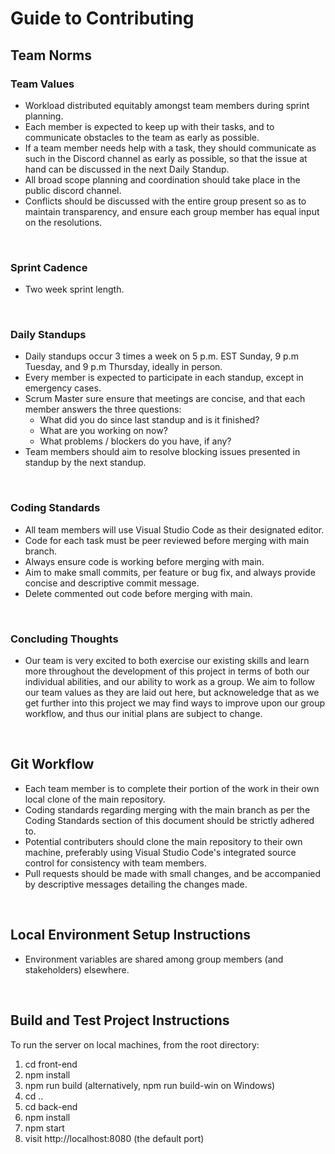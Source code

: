 # Guide to Contributing

## Team Norms
### Team Values
- Workload distributed equitably amongst team members during sprint planning.
- Each member is expected to keep up with their tasks, and to communicate obstacles to the team as early as possible.
- If a team member needs help with a task, they should communicate as such in the Discord channel as early as possible, so that the issue at hand can be discussed in the next Daily Standup.
- All broad scope planning and coordination should take place in the public discord channel.
- Conflicts should be discussed with the entire group present so as to maintain transparency, and ensure each group member has equal input on the resolutions.
<br>

### Sprint Cadence
- Two week sprint length.
<br>

### Daily Standups
- Daily standups occur 3 times a week on 5 p.m. EST Sunday, 9 p.m Tuesday, and 9 p.m Thursday, ideally in person.
- Every member is expected to participate in each standup, except in emergency cases.
- Scrum Master sure ensure that meetings are concise, and that each member answers the three questions:
    - What did you do since last standup and is it finished?
    - What are you working on now?
    - What problems / blockers do you have, if any?
- Team members should aim to resolve blocking issues presented in standup by the next standup.
<br>

### Coding Standards
- All team members will use Visual Studio Code as their designated editor.
- Code for each task must be peer reviewed before merging with main branch.
- Always ensure code is working before merging with main.
- Aim to make small commits, per feature or bug fix, and always provide concise and descriptive commit message.
- Delete commented out code before merging with main.
<br>

### Concluding Thoughts
- Our team is very excited to both exercise our existing skills and learn more throughout the development of this project in terms of both our individual abilities, and our ability to work as a group. We aim to follow our team values as they are laid out here, but acknoweledge that as we get further into this project we may find ways to improve upon our group workflow, and thus our initial plans are subject to change.

<br>

## Git Workflow
- Each team member is to complete their portion of the work in their own local clone of the main repository.
- Coding standards regarding merging with the main branch as per the Coding Standards section of this document should be strictly adhered to.
- Potential contributers should clone the main repository to their own machine, preferably using Visual Studio Code's integrated source control for consistency with team members.
- Pull requests should be made with small changes, and be accompanied by descriptive messages detailing the changes made.

<br>

## Local Environment Setup Instructions
- Environment variables are shared among group members (and stakeholders) elsewhere.

<br>

## Build and Test Project Instructions

To run the server on local machines, from the root directory:

1. cd front-end
2. npm install
3. npm run build (alternatively, npm run build-win on Windows)
4. cd ..
5. cd back-end
6. npm install
7. npm start
8. visit http://localhost:8080 (the default port)
